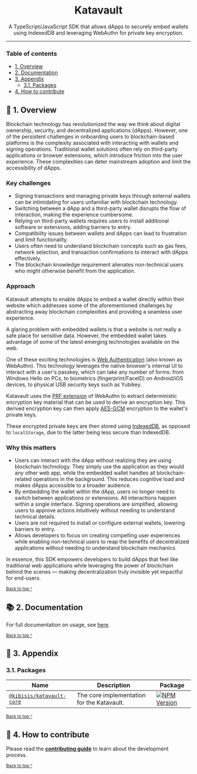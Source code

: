 <h1 align="center">
  Katavault
</h1>

<p align="center">
  A TypeScript/JavaScript SDK that allows dApps to securely embed wallets using IndexedDB and leveraging WebAuthn for private key encryption.
</p>

---

### Table of contents

* [1. Overview](#-1-overview)
* [2. Documentation](#-2-documentation)
* [3. Appendix](#-3-appendix)
  - [3.1. Packages](#31-packages)
* [4. How to contribute](#-4-how-to-contribute)

## 🔭 1. Overview

Blockchain technology has revolutionized the way we think about digital ownership, security, and decentralized applications (dApps). However, one of the persistent challenges in onboarding users to blockchain-based platforms is the complexity associated with interacting with wallets and signing operations. Traditional wallet solutions often rely on third-party applications or browser extensions, which introduce friction into the user experience. These complexities can deter mainstream adoption and limit the accessibility of dApps.

### Key challenges

* Signing transactions and managing private keys through external wallets can be intimidating for users unfamiliar with blockchain technology.
* Switching between a dApp and a third-party wallet disrupts the flow of interaction, making the experience cumbersome.
* Relying on third-party wallets requires users to install additional software or extensions, adding barriers to entry.
* Compatibility issues between wallets and dApps can lead to frustration and limit functionality.
* Users often need to understand blockchain concepts such as gas fees, network selection, and transaction confirmations to interact with dApps effectively.
* The blockchain knowledge requirement alienates non-technical users who might otherwise benefit from the application.

### Approach

Katavault attempts to enable dApps to embed a wallet directly within their website which addresses some of the aforementioned challenges by abstracting away blockchain complexities and providing a seamless user experience.

A glaring problem with embedded wallets is that a website is not really a safe place for sensitive data. However, the embedded wallet takes advantage of some of the latest emerging technologies available on the web.

One of these exciting technologies is [Web Authentication](https://developer.mozilla.org/en-US/docs/Web/API/Web_Authentication_API) (also known as WebAuthn). This technology leverages the native browser's internal UI to interact with a user's passkey, which can take any number of forms: from Windows Hello on PCs, to biometrics (fingerprint/FaceID) on Android/iOS devices, to physical USB security keys such as Yubikey.

Katavault uses the [PRF extension](https://github.com/w3c/webauthn/wiki/Explainer:-PRF-extension) of WebAuthn to extract deterministic encryption key material that can be used to derive an encryption key. This derived encryption key can then apply [AES-GCM](https://csrc.nist.rip/groups/ST/toolkit/BCM/documents/proposedmodes/gcm/gcm-spec.pdf) encryption to the wallet's private keys.

These encrypted private keys are then stored using [IndexedDB](https://developer.mozilla.org/en-US/docs/Web/API/IndexedDB_API), as opposed to `localStorage`, due to the latter being less secure than IndexedDB.

### Why this matters

* Users can interact with the dApp without realizing they are using blockchain technology. They simply use the application as they would any other web app, while the embedded wallet handles all blockchain-related operations in the background. This reduces cognitive load and makes dApps accessible to a broader audience.
* By embedding the wallet within the dApp, users no longer need to switch between applications or extensions. All interactions happen within a single interface. Signing operations are simplified, allowing users to approve actions intuitively without needing to understand technical details.
* Users are not required to install or configure external wallets, lowering barriers to entry.
* Allows developers to focus on creating compelling user experiences while enabling non-technical users to reap the benefits of decentralized applications without needing to understand blockchain mechanics.

In essence, this SDK empowers developers to build dApps that feel like traditional web applications while leveraging the power of blockchain behind the scenes — making decentralization truly invisible yet impactful for end-users.

<sup>[Back to top ^][table-of-contents]</sup>

## 📚 2. Documentation

For full documentation on usage, see [here](https://kibis-is.github.io/katavault).

<sup>[Back to top ^][table-of-contents]</sup>

## 📑 3. Appendix

### 3.1. Packages

| Name                                                   | Description                                | Package                                                                                                                             |
|--------------------------------------------------------|--------------------------------------------|-------------------------------------------------------------------------------------------------------------------------------------|
| [`@kibisis/katavault-core`](./packages/core/README.md) | The core implementation for the Katavault. | [![NPM Version](https://img.shields.io/npm/v/%40kibisis%2Fkatavault-core)](https://www.npmjs.com/package/%40kibisis/katavault-core) |

<sup>[Back to top ^][table-of-contents]</sup>

## 👏 4. How to contribute

Please read the [**contributing guide**](https://github.com/kibis-is/katavault/blob/main/CONTRIBUTING.md) to learn about the development process.

<sup>[Back to top ^][table-of-contents]</sup>

<!-- links -->
[contribute]: ../../CONTRIBUTING.md
[table-of-contents]: #table-of-contents

